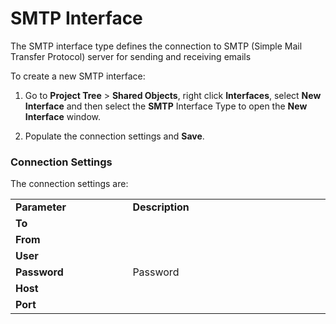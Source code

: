 # SMTP Interface

The SMTP interface type defines the connection to SMTP (Simple Mail Transfer Protocol) server for sending and receiving emails 

To create a new SMTP interface:

1. Go to **Project Tree** > **Shared Objects**, right click **Interfaces**, select **New Interface** and then select the **SMTP** Interface Type to open the **New Interface** window.

   

2. Populate the connection settings and **Save**.

### Connection Settings

The connection settings are:

<table>
<tbody>
<tr>
<td width="300pxl"><strong>Parameter</strong></td>
<td width="600pxl"><strong>Description</strong></td>
</tr>
<tr>
<td><strong>To</strong></td>
<td>&nbsp;</td>
</tr>
<tr>
<td><strong>From</strong></td>
<td>&nbsp;</td>
</tr>
<tr>
<td><strong>User</strong></td>
<td>&nbsp;</td>
</tr>
<tr>
<td><strong>Password&nbsp;</strong></td>
<td>Password&nbsp;</td>
</tr>
<tr>
<td><strong>Host</strong></td>
<td>&nbsp;</td>
</tr>
<tr>
<td><strong>Port</strong></td>
<td>&nbsp;</td>
</tr>
</tbody>
</table>

